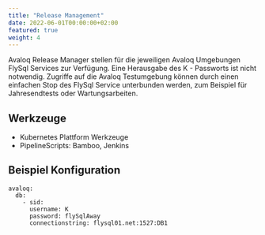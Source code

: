 ```yaml
---
title: "Release Management"
date: 2022-06-01T00:00:00+02:00
featured: true
weight: 4
---
```


Avaloq Release Manager stellen für die jeweiligen Avaloq Umgebungen FlySql Services zur Verfügung. Eine Herausgabe des K - Passworts ist nicht notwendig. Zugriffe auf die Avaloq Testumgebung können durch einen einfachen Stop des FlySql Service unterbunden werden, zum Beispiel für Jahresendtests oder Wartungsarbeiten.

## Werkzeuge
- Kubernetes Plattform Werkzeuge
- PipelineScripts: Bamboo, Jenkins

## Beispiel Konfiguration
```
avaloq:
  db:
    - sid:
      username: K
      password: flySqlAway
      connectionstring: flysql01.net:1527:DB1
```
